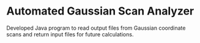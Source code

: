 # Automated Gaussian Scan Analyzer

Developed Java program to read output files from Gaussian coordinate scans and return input files for future calculations.


